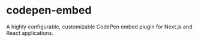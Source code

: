 # codepen-embed
A highly configurable, customizable CodePen embed plugin for Next.js and React applications. 
